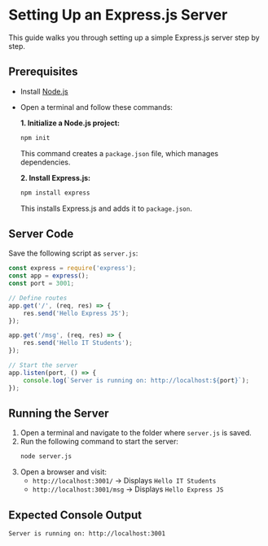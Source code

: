 # Setting Up an Express.js Server

This guide walks you through setting up a simple Express.js server step by step.

## Prerequisites
- Install [Node.js](https://nodejs.org/)
- Open a terminal and follow these commands:
  
  **1. Initialize a Node.js project:**
  ```sh
  npm init
  ```
  This command creates a `package.json` file, which manages dependencies.
  
  **2. Install Express.js:**
  ```sh
  npm install express
  ```
  This installs Express.js and adds it to `package.json`.

## Server Code
Save the following script as `server.js`:
```js
const express = require('express');
const app = express();
const port = 3001;

// Define routes
app.get('/', (req, res) => {
    res.send('Hello Express JS');
});

app.get('/msg', (req, res) => {
    res.send('Hello IT Students');
});

// Start the server
app.listen(port, () => {
    console.log(`Server is running on: http://localhost:${port}`);
});
```

## Running the Server
1. Open a terminal and navigate to the folder where `server.js` is saved.
2. Run the following command to start the server:
   ```sh
   node server.js
   ```
3. Open a browser and visit:
   - `http://localhost:3001/` → Displays `Hello IT Students`
   - `http://localhost:3001/msg` → Displays `Hello Express JS`

## Expected Console Output
```sh
Server is running on: http://localhost:3001
```
